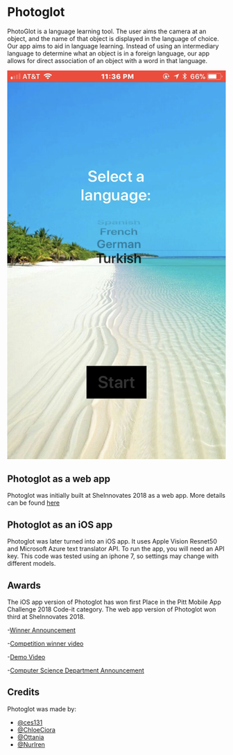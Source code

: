 # Photoglot

PhotoGlot is a language learning tool. The user aims the camera at an object, and the name of that object is displayed in the language of choice. Our app aims to aid in language learning. Instead of using an intermediary language to determine what an object is in a foreign language, our app allows for direct association of an object with a word in that language.


![Image of Language pick](IMG_4278-1.PNG)


## Photoglot as a web app

Photoglot was initially built at SheInnovates 2018 as a web app. More details can be found [here](https://github.com/ChloeCiora/sheInnovates18) 

## Photoglot as an iOS app

Photoglot was later turned into an iOS app. It uses Apple Vision Resnet50 and Microsoft Azure text translator API. To run the app, you will need an API key. This code was tested using an iphone 7, so settings may change with different models.


## Awards

The iOS app version of Photoglot has won first Place in the Pitt Mobile App Challenge 2018 Code-it category. The web app version of Photoglot won third at SheInnovates 2018.


-[Winner Announcement](http://technology.pitt.edu/software/2018-pitt-mobile-app-challenge-winners)

-[Competition winner video](https://youtu.be/Erp6U6nCg4s) 

-[Demo Video](https://pitt.app.box.com/s/ykl5pwvp35kwkv0t23avlxugx2ib1ync)

-[Computer Science Department Announcement](https://cs.pitt.edu/news/cs-women-win-pitt-mobile-app-challenge/)


## Credits

Photoglot was made by: 
- [@ces131](https://github.com/ces131)
- [@ChloeCiora](https://github.com/ChloeCiora)
- [@Ottania](https://github.com/ottania)
- [@NurIren](https://github.com/NurIren)


